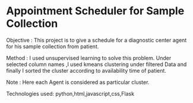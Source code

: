 # Appointment Scheduler for Sample Collection
Objective : This project is to give a schedule for a diagnostic center agent for his sample collection from patient.

Method : I used unsupervised learning to solve this problem. Under selected column names ,I used kmeans clustering under filtered Data and finally I sorted the cluster according to availability time of patient.

Note : Here each Agent is considered as particular cluster.

Technologies used: python,html,javascript,css,Flask
